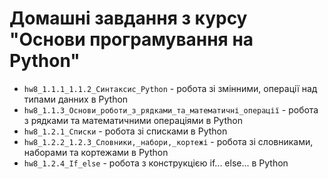 # Домашні завдання з курсу "Основи програмування на Python"

- `hw8_1.1.1_1.1.2_Cинтаксис_Python` - робота зі змінними, операції над типами данних в Python
- `hw8_1.1.3_Основи_роботи_з_рядками_та_математичні_операції` - робота з рядками та математичними операціями в Python
- `hw8_1.2.1_Списки` - робота зі списками в Python
- `hw8_1.2.2_1.2.3_Словники,_набори,_кортежі` - робота зі словниками, наборами та кортежами в Python
- `hw8_1.2.4_If_else` - робота з конструкцією if... else... в Python
